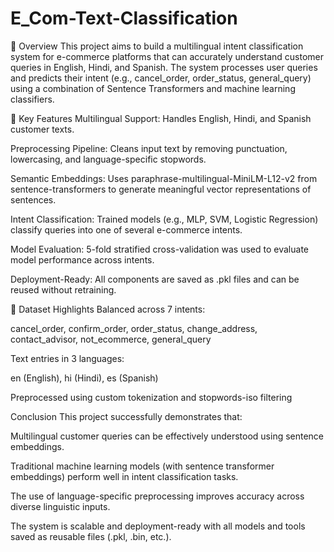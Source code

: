 # E_Com-Text-Classification

📌 Overview
This project aims to build a multilingual intent classification system for e-commerce platforms that can accurately understand customer queries in English, Hindi, and Spanish. The system processes user queries and predicts their intent (e.g., cancel_order, order_status, general_query) using a combination of Sentence Transformers and machine learning classifiers.

🔧 Key Features
Multilingual Support: Handles English, Hindi, and Spanish customer texts.

Preprocessing Pipeline: Cleans input text by removing punctuation, lowercasing, and language-specific stopwords.

Semantic Embeddings: Uses paraphrase-multilingual-MiniLM-L12-v2 from sentence-transformers to generate meaningful vector representations of sentences.

Intent Classification: Trained models (e.g., MLP, SVM, Logistic Regression) classify queries into one of several e-commerce intents.

Model Evaluation: 5-fold stratified cross-validation was used to evaluate model performance across intents.

Deployment-Ready: All components are saved as .pkl files and can be reused without retraining.

🧠 Dataset Highlights
Balanced across 7 intents:

cancel_order, confirm_order, order_status, change_address, contact_advisor, not_ecommerce, general_query

Text entries in 3 languages:

en (English), hi (Hindi), es (Spanish)

Preprocessed using custom tokenization and stopwords-iso filtering

 Conclusion
This project successfully demonstrates that:

Multilingual customer queries can be effectively understood using sentence embeddings.

Traditional machine learning models (with sentence transformer embeddings) perform well in intent classification tasks.

The use of language-specific preprocessing improves accuracy across diverse linguistic inputs.

The system is scalable and deployment-ready with all models and tools saved as reusable files (.pkl, .bin, etc.).
